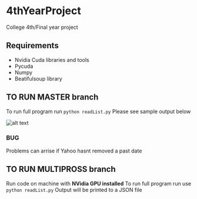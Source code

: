 # 4thYearProject
College 4th/Final year project 

## Requirements 
   - Nvidia Cuda libraries and tools
   - Pycuda
   - Numpy
   - Beatifulsoup library
   
## TO RUN MASTER branch
To run full program run `python readList.py`
Please see sample output below

![alt text](https://github.com/GLalor/Vanilla-Option-Pricer/blob/master/output.PNG "Sample output")

### BUG
  Problems can arrise if Yahoo hasnt removed a past date
  
## TO RUN MULTIPROSS branch
Run code on machine with **NVidia GPU installed**
To run full program run use `python readList.py`
Output will be printed to a JSON file
